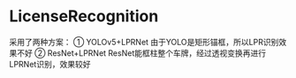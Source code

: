 # LicenseRecognition
采用了两种方案：
① YOLOv5+LPRNet 由于YOLO是矩形锚框，所以LPR识别效果不好
② ResNet+LPRNet ResNet能框柱整个车牌，经过透视变换再进行LPRNet识别，效果较好
